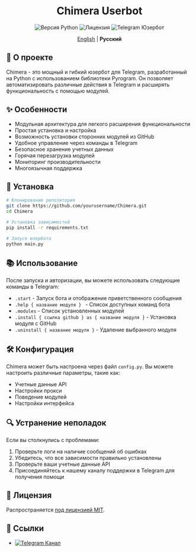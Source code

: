 <div align="center">

# Chimera Userbot

<p>
  <img src="https://img.shields.io/badge/Python-3.7+-blue.svg" alt="Версия Python">
  <img src="https://img.shields.io/badge/License-MIT-green.svg" alt="Лицензия">
  <img src="https://img.shields.io/badge/Telegram-Userbot-blue.svg" alt="Telegram Юзербот">
</p>

[English](README.md) | **Русский**

</div>

## 📌 О проекте

Chimera - это мощный и гибкий юзербот для Telegram, разработанный на Python с использованием библиотеки Pyrogram. Он позволяет автоматизировать различные действия в Telegram и расширять функциональность с помощью модулей.

## ✨ Особенности

- Модульная архитектура для легкого расширения функциональности
- Простая установка и настройка
- Возможность установки сторонних модулей из GitHub
- Удобное управление через команды в Telegram
- Безопасное хранение учетных данных
- Горячая перезагрузка модулей
- Мониторинг производительности
- Многоязычная поддержка

## 🔧 Установка

```bash
# Клонирование репозитория
git clone https://github.com/yourusername/Chimera.git
cd Chimera

# Установка зависимостей
pip install -r requirements.txt

# Запуск юзербота
python main.py
```

## 📚 Использование

После запуска и авторизации, вы можете использовать следующие команды в Telegram:

- `.start` - Запуск бота и отображение приветственного сообщения
- `.help { название модуля } ` - Список доступных команд бота
- `.modules` - Список установленных модулей
- `.install { ссылка github } as { название модуля }` - Установка модуля с GitHub
- `.uninstall { название модуля }` - Удаление выбранного модуля

## 🛠️ Конфигурация

Chimera может быть настроена через файл `config.py`. Вы можете настроить различные параметры, такие как:

- Учетные данные API
- Настройки прокси
- Поведение модулей
- Настройки интерфейса

## 🔍 Устранение неполадок

Если вы столкнулись с проблемами:

1. Проверьте логи на наличие сообщений об ошибках
2. Убедитесь, что все зависимости правильно установлены
3. Проверьте ваши учетные данные API
4. Присоединяйтесь к нашему каналу поддержки в Telegram для получения помощи

## 📄 Лицензия

Распространяется [под лицензией MIT](https://github.com/Ladvix/Chimera/blob/main/LICENSE).

## 🔗 Ссылки

- <a href="https://t.me/chimera_ubot"><img src="https://img.shields.io/badge/Telegram-2CA5E0?style=flat&logo=telegram&logoColor=white" alt="Telegram Канал"></a>